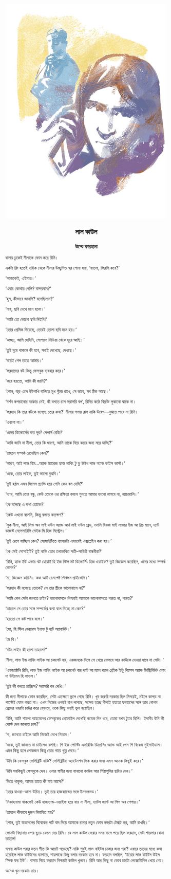 <div align=center> <img align=center src='../images/prothomalo/লাল-কাউল@উম্মে-ফারহানা.jpg' width=500px >

<h2 align=center>লাল কাউল</h4><h3 align=center>উম্মে ফারহানা </h3></div>

বাসায় ঢুকেই নীলাকে ফোন করে রিনি।

একটা রিং হতেই ওদিক থেকে নীলার উচ্ছ্বসিত স্বর শোনা যায়, ‘হ্যালো, ফিরলি কবে?’

‘আজকেই, এইমাত্র।’

‘এবার কোথায় গেলি? বান্দরবান?’

‘হুম, কীভাবে জানলি? বলেছিলাম?’

‘নাহ্​, ছবি দেখে মনে হলো।’

‘আমি তো কোনো ছবি দিইনি!’

‘তোর প্রেমিক দিয়েছে, তোরই তোলা ছবি মনে হয়।’

‘আচ্ছা, আমি দেখিনি, সোশ্যাল মিডিয়া থেকে দূরে আছি।’

‘তুই দূরে থাকলে কী হবে, সবাই দেখেছে, দেখছে।’

‘বয়েই গেল তাতে আমার।’

‘ফরহাদের বউ কিন্তু ফেসবুক ব্যবহার করে।’

‘করে হয়তো, আমি কী জানি?’

‘শোন, ঝড় এলে উটপাখি বালিতে মুখ গুঁজে রাখে, সে ভাবে, সব ঠিক আছে।’

‘দর্শন কপচানোর দরকার নেই, কী বলতে চাস সরাসরি বল’, রিনির কণ্ঠে বিরক্তি লুকানো থাকে না।

‘ফরহাদ কি তার বউকে বলেছে তোর কথা?’ নীলার গলায় রাগ নাকি উদ্বেগ—বুঝতে পারে না রিনি।

‘এখনো না।’

‘ওদের ডিভোর্সের কত দূর? পেপার্স রেডি?’

‘আমি জানি না নীলা, তোর কি ধারণা, আমি তাকে বিয়ে করার জন্য মরে যাচ্ছি?’

‘তাহলে সম্পর্ক রেখেছিস কেন?’

‘কারণ, আই লাভ হিম...অ্যান্ড ম্যারেজ হ্যাজ নাথিং টু ডু উইথ লাভ অ্যান্ড ভাইস ভার্সা।’

‘ওকে, তোর লাইফ, তুই ভালো বুঝবি।’

‘তুই হঠাৎ এমন মিসেস গ্র্যান্ডি হয়ে গেলি কেন বল দেখি?’

‘দ্যাখ, আমি তোর বন্ধু, কেউ তোকে ওর রক্ষিতা বললে শুনতে আমার ভালো লাগবে না, ন্যাচারালি।’

‘কে বলেছে এ কথা তোকে?’

‘কেউ এখনো বলেনি, কিন্তু বলতে কতক্ষণ?’

‘লুক নীলা, আই লিভ অন মাই ওউন অ্যান্ড আর্ন মাই ওউন ব্রেড, ওনলি বিকজ মাই লাভার ইজ আ রিচ ম্যান, দ্যাট ডাজন্ট নেসেসারিলি মেইক মি হিজ মিস্ট্রেস।’

‘তুই রেগে যাচ্ছিস কেন? সোসাইটিতে ব্যাপারটা এভাবেই এক্সপ্লেইন করা হয়।’

‘কে সেই সোসাইটি? তুই নাকি তোর তথাকথিত সতী–সাবিত্রী বান্ধবীরা?’

‘রিনি, হ্যাভ ইউ এভার থট হোয়াই হি ইজ স্টিল নট ডিভোর্সিং হিজ ওয়াইফ? তুই জিজ্ঞেস করেছিস, ওদের মধ্যে সম্পর্ক কেমন?’

‘না, জিজ্ঞেস করিনি। কজ আই রেসপেক্ট পিপলস প্রাইভেসি।’

‘ফরহাদ কী বলেছে তোকে? সে তার স্ত্রীকে ভালোবাসে না?’

‘আমি কেন সেটা জানতে চাইব? ভালোবাসলে নিশ্চয়ই আমাকে ভালোবাসতে পারত না, পারত?’

‘তাহলে সে তোর সঙ্গে সম্পর্কের কথা বলে দিচ্ছে না কেন?’

‘হয়তো সে কষ্ট পাবে বলে।’

‘সো, হি স্টিল কেয়ারস ইনাফ টু হার্ট অ্যাবাউট।’

‘মে বি।’

‘বটম লাইন কী হলো তাহলে?’

‘নীলা, লাভ ইজ নাথিং লাইক আ চকলেট বার, একজনকে দিলে সে খেয়ে ফেলবে আর কাউকে দেওয়া যাবে না সেটা।’

‘এগজ্যাক্টলি রিনি, লাভ ইজ নাথিং লাইক আ চকলেট বার দ্যাট আ ম্যান ক্যান ব্রেইক ইন্টু পিসেস অ্যান্ড ডিস্ট্রিবিউট এমাং দা উইমেন হি লাভস।’

‘তুই কী বলতে চাচ্ছিস? সরাসরি বল দেখি।’

কী জন্য নীলাকে ফোন করেছিল, সেটা এতক্ষণে ভুলে গেছে রিনি। খুব জরুরি দরকার ছিল নিশ্চয়ই, নইলে কাপড় না পাল্টেই ফোন করত না। এখন নিজের ওপরই রাগ লাগছে, সন্দেহ হচ্ছে নীলাই হয়তো ফরহাদের সঙ্গে তার গোপন প্রেমের খবরটা চাউর করে বেড়াবে, ওকে কিছু বলাই ভুল হয়েছিল।

‘রিনি, আমি শায়লা আহমেদের ফেসবুকের প্রোফাইল দেখেছি কয়েক দিন ধরে, তোরা যখন ট্যুরে ছিলি। ইদানীং উনি কী পোস্ট দেন জানতে চাস?’

‘না, জানতে চাইলে আমি নিজেই দেখে নিতাম।’

‘ওকে, তুই জানতে না চাইলেও বলছি। শি ইজ পোস্টিং এভরিথিং ডিপ্রেসিং অ্যান্ড আই গেস শি বিকেম সুইসাইডাল। এমন কিছু হলে লোকজন কিন্তু তোর গায়ে থুতু দেবে।’

‘উনি কি ফেসবুক সেলিব্রিটি নাকি? সেলিব্রিটিরা অ্যাটেনশন সিক করার জন্য এমন অনেক কিছুই করে।’

‘উনি সবকিছুই ফেসবুকে দেন। ওনার স্বামীর জন্য বানানো কাউল আর পিঠাপুলির ছবিও দেন।’

‘দিতে থাকুক, আমার তাতে কী যায় আসে?’

‘তোর যাওয়া–আসা উচিত। তুই তার হাজব্যান্ডের সঙ্গে ইনভলভড।’

‘নিকাহনামা থাকলেই কেউ হাজব্যান্ড–ওয়াইফ হয়ে যায় না নীলা, দ্যাটস জাস্ট আ পিস অব পেপার।’

‘তাহলে কীভাবে দুজন বিবাহিত হয়?’

‘শোন, তুই যাত্রাদলের বিবেকের পার্ট বাদ দিয়ে আমাকে রানার নতুন ফোন নম্বরটা টেক্সট কর, আমি রাখছি।’

ফোনটা বিছানার ওপর ছুড়ে ফেলে দেয় রিনি। যে লাল কাউল ফেরার সময় বাসে পরে ছিল ফরহাদ, সেটা শায়লার বোনা তাহলে!

গলায় কাউল পরার মতন শীত কি আদৌ পড়েছে? নাকি শুধুই লাভ বাইটস ঢাকার জন্য পরা? এবারে তাদের মধ্যে কথা হয়েছিল লাভ বাইটসের ব্যাপারে, শায়লাকে কিছু বলার দরকার হবে না। ফরহাদ বলছিল, ‘ইয়োর লাভ বাইটস উইল স্পিক ফর ইউ’। বাসায় গিয়ে ফরহাদ নিশ্চয়ই কাউল খুলবে। রিনি আর কিছু না ভেবে চারটা লেক্সোটানিল খেয়ে নেয়।

অনেক ঘুম দরকার তার।

